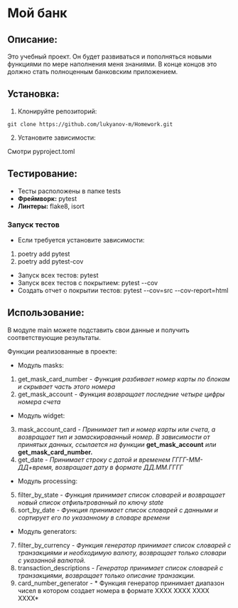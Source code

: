 # Мой банк

## Описание:

Это учебный проект. Он будет развиваться и пополняться новыми функциями по мере наполнения меня знаниями. 
В конце концов это должно стать полноценным банковским приложением.

## Установка:

1. Клонируйте репозиторий:
```
git clone https://github.com/lukyanov-m/Homework.git
```
2. Установите зависимости:

Смотри pyproject.toml

## Тестирование:
+ Тесты расположены в папке tests
+ **Фреймворк:** pytest
+ **Линтеры:** flake8, isort
### Запуск тестов
+ Если требуется установите зависимости:
1. poetry add pytest
2. poetry add pytest-cov
+ Запуск всех тестов: pytest 
+ Запуск всех тестов с покрытием: pytest --cov
+ Создать отчет о покрытии тестов: pytest --cov=src --cov-report=html


## Использование:

В модуле main можете подставить свои данные и получить соответствующие результаты.

Функции реализованные в проекте:
* Модуль masks:
1. get_mask_card_number - *Функция разбивает номер карты по блокам и скрывает часть этого номера*
2. get_mask_account - *Функция возвращает последние четыре цифры номера счета*
* Модуль widget:
3. mask_account_card - *Принимает тип и номер карты или счета, а возвращает тип и замаскированный номер.
   В зависимости от принятых данных, ссылается на функции* **get_mask_account** *или* **get_mask_card_number.**
4. get_date - *Принимает строку с датой и временем ГГГГ-ММ-ДД+время, возвращает дату в формате ДД.ММ.ГГГГ*
* Модуль processing:
5. filter_by_state - *Функция принимает список словарей и возвращает новый список отфильтрованный по ключу state*
6. sort_by_date - *Функция принимает список словарей с данными и сортирует его по указанному в словаре времени*
* Модуль generators:
7. filter_by_currency - *Функция генератор принимает список словарей с транзакциями и необходимую валюту,
   возвращает только словари с указанной валютой.*
8. transaction_descriptions - *Генератор принимает список словарей с транзакциями, возвращает только описание транзакции.*
9. card_number_generator - * Функция генератор принимает диапазон чисел в котором создает номера в формате XXXX XXXX XXXX XXXX*

